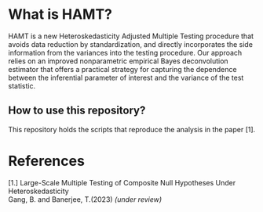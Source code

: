 What is HAMT?
======

HAMT is a new Heteroskedasticity Adjusted Multiple Testing procedure that avoids data reduction by standardization, and directly incorporates the side information from
the variances into the testing procedure. Our approach relies on an improved nonparametric empirical Bayes deconvolution estimator that offers a practical strategy for capturing the dependence between the inferential parameter of interest and the variance of the test statistic.

How to use this repository?
----------

This repository holds the scripts that reproduce the analysis in the paper [1]. 

References
=======
[1.] Large-Scale Multiple Testing of Composite Null Hypotheses Under Heteroskedasticity   
Gang, B. and Banerjee, T.(2023) _(under review)_
